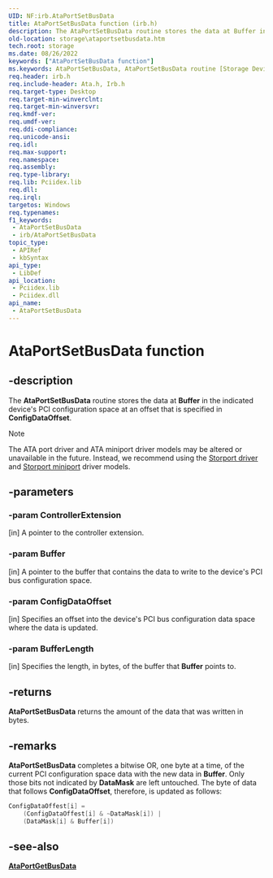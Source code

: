 ```yaml
---
UID: NF:irb.AtaPortSetBusData
title: AtaPortSetBusData function (irb.h)
description: The AtaPortSetBusData routine stores the data at Buffer in the indicated device's PCI configuration space at an offset that is specified in ConfigDataOffset.Note  The ATA port driver and ATA miniport driver models may be altered or unavailable in the future. Instead, we recommend using the Storport driver and Storport miniport driver models.
old-location: storage\ataportsetbusdata.htm
tech.root: storage
ms.date: 08/26/2022
keywords: ["AtaPortSetBusData function"]
ms.keywords: AtaPortSetBusData, AtaPortSetBusData routine [Storage Devices], atartns_85424997-1f6e-4f48-98f0-e92a7312e62a.xml, irb/AtaPortSetBusData, storage.ataportsetbusdata
req.header: irb.h
req.include-header: Ata.h, Irb.h
req.target-type: Desktop
req.target-min-winverclnt: 
req.target-min-winversvr: 
req.kmdf-ver: 
req.umdf-ver: 
req.ddi-compliance: 
req.unicode-ansi: 
req.idl: 
req.max-support: 
req.namespace: 
req.assembly: 
req.type-library: 
req.lib: Pciidex.lib
req.dll: 
req.irql: 
targetos: Windows
req.typenames: 
f1_keywords:
 - AtaPortSetBusData
 - irb/AtaPortSetBusData
topic_type:
 - APIRef
 - kbSyntax
api_type:
 - LibDef
api_location:
 - Pciidex.lib
 - Pciidex.dll
api_name:
 - AtaPortSetBusData
---
```


# AtaPortSetBusData function

## -description

The **AtaPortSetBusData** routine stores the data at **Buffer** in the indicated device's PCI configuration space at an offset that is specified in **ConfigDataOffset**.

> [!NOTE]
> The ATA port driver and ATA miniport driver models may be altered or unavailable in the future. Instead, we recommend using the [Storport driver](/windows-hardware/drivers/storage/storport-driver) and [Storport miniport](/windows-hardware/drivers/storage/storport-miniport-drivers) driver models.

## -parameters

### -param ControllerExtension

[in] A pointer to the controller extension.

### -param Buffer

[in] A pointer to the buffer that contains the data to write to the device's PCI bus configuration space.

### -param ConfigDataOffset

[in] Specifies an offset into the device's PCI bus configuration data space where the data is updated.

### -param BufferLength

[in] Specifies the length, in bytes, of the buffer that **Buffer** points to.

## -returns

**AtaPortSetBusData** returns the amount of the data that was written in bytes.

## -remarks

**AtaPortSetBusData** completes a bitwise OR, one byte at a time, of the current PCI configuration space data with the new data in **Buffer**. Only those bits not indicated by **DataMask** are left untouched. The byte of data that follows **ConfigDataOffset**, therefore, is updated as follows:

``` C
ConfigDataOffest[i] = 
    (ConfigDataOffest[i] & ~DataMask[i]) | 
    (DataMask[i] & Buffer[i])
```

## -see-also

[**AtaPortGetBusData**](./nf-irb-ataportgetbusdata.md)